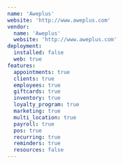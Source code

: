 ```yaml
---
name: 'Aweplus'
website: 'http://www.aweplus.com'
vendor:
  name: 'Aweplus'
  website: 'http://www.aweplus.com'
deployment:
  installed: false
  web: true
features:
  appointments: true
  clients: true
  employees: true
  giftcards: true
  inventory: true
  loyalty_program: true
  marketing: true
  multi_location: true
  payroll: true
  pos: true
  recurring: true
  reminders: true
  resources: false
---
```

